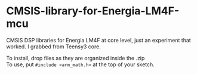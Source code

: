 CMSIS-library-for-Energia-LM4F-mcu
==================================

CMSIS DSP libraries for Energia LM4F at core level, just an experiment that worked. I grabbed from Teensy3 core.

To install, drop files as they are organized inside the .zip<br>
To use, put  ```#include <arm_math.h>``` at the top of your sketch.
